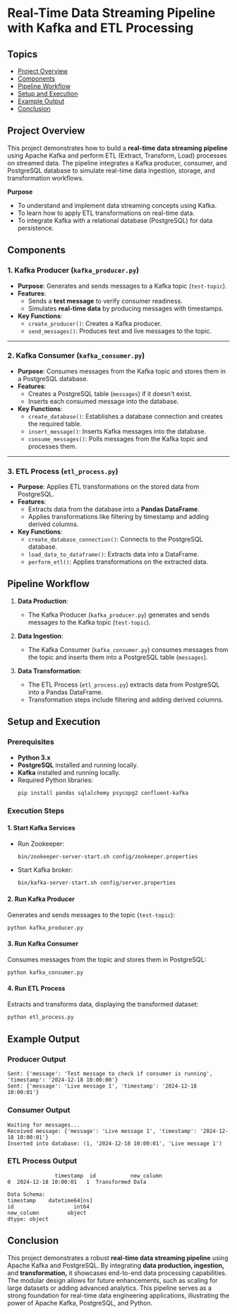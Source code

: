 # **Real-Time Data Streaming Pipeline with Kafka and ETL Processing**


## **Topics**

- [Project Overview](#project-overview)  
- [Components](#components)  
- [Pipeline Workflow](#pipeline-workflow)  
- [Setup and Execution](#setup-and-execution)  
- [Example Output](#example-output)  
- [Conclusion](#conclusion)  




## **Project Overview**

This project demonstrates how to build a **real-time data streaming pipeline** using Apache Kafka and perform ETL (Extract, Transform, Load) processes on streamed data. The pipeline integrates a Kafka producer, consumer, and PostgreSQL database to simulate real-time data ingestion, storage, and transformation workflows.

**Purpose**
- To understand and implement data streaming concepts using Kafka.
- To learn how to apply ETL transformations on real-time data.
- To integrate Kafka with a relational database (PostgreSQL) for data persistence.




## **Components**

### **1. Kafka Producer (`kafka_producer.py`)**  
- **Purpose**: Generates and sends messages to a Kafka topic (`test-topic`).  
- **Features**:  
   - Sends a **test message** to verify consumer readiness.  
   - Simulates **real-time data** by producing messages with timestamps.  
- **Key Functions**:  
   - `create_producer()`: Creates a Kafka producer.  
   - `send_messages()`: Produces test and live messages to the topic.  

---

### **2. Kafka Consumer (`kafka_consumer.py`)**  
- **Purpose**: Consumes messages from the Kafka topic and stores them in a PostgreSQL database.  
- **Features**:  
   - Creates a PostgreSQL table (`messages`) if it doesn't exist.  
   - Inserts each consumed message into the database.  
- **Key Functions**:  
   - `create_database()`: Establishes a database connection and creates the required table.  
   - `insert_message()`: Inserts Kafka messages into the database.  
   - `consume_messages()`: Polls messages from the Kafka topic and processes them.  

---

### **3. ETL Process (`etl_process.py`)**  
- **Purpose**: Applies ETL transformations on the stored data from PostgreSQL.  
- **Features**:  
   - Extracts data from the database into a **Pandas DataFrame**.  
   - Applies transformations like filtering by timestamp and adding derived columns.  
- **Key Functions**:  
   - `create_database_connection()`: Connects to the PostgreSQL database.  
   - `load_data_to_dataframe()`: Extracts data into a DataFrame.  
   - `perform_etl()`: Applies transformations on the extracted data.  



## **Pipeline Workflow**

1. **Data Production**:  
   - The Kafka Producer (`kafka_producer.py`) generates and sends messages to the Kafka topic (`test-topic`).  

2. **Data Ingestion**:  
   - The Kafka Consumer (`kafka_consumer.py`) consumes messages from the topic and inserts them into a PostgreSQL table (`messages`).  

3. **Data Transformation**:  
   - The ETL Process (`etl_process.py`) extracts data from PostgreSQL into a Pandas DataFrame.  
   - Transformation steps include filtering and adding derived columns.  



## **Setup and Execution**

### **Prerequisites**  
- **Python 3.x**  
- **PostgreSQL** installed and running locally.  
- **Kafka** installed and running locally.  
- Required Python libraries:  
   ```bash
   pip install pandas sqlalchemy psycopg2 confluent-kafka
   ```



### **Execution Steps**

#### **1. Start Kafka Services**  
- Run Zookeeper:  
   ```bash
   bin/zookeeper-server-start.sh config/zookeeper.properties
   ```  
- Start Kafka broker:  
   ```bash
   bin/kafka-server-start.sh config/server.properties
   ```

#### **2. Run Kafka Producer**  
Generates and sends messages to the topic (`test-topic`):  
   ```bash
   python kafka_producer.py
   ```

#### **3. Run Kafka Consumer**  
Consumes messages from the topic and stores them in PostgreSQL:  
   ```bash
   python kafka_consumer.py
   ```

#### **4. Run ETL Process**  
Extracts and transforms data, displaying the transformed dataset:  
   ```bash
   python etl_process.py
   ```



## **Example Output**

### **Producer Output**  
```plaintext
Sent: {'message': 'Test message to check if consumer is running', 'timestamp': '2024-12-18 10:00:00'}
Sent: {'message': 'Live message 1', 'timestamp': '2024-12-18 10:00:01'}
```

### **Consumer Output**  
```plaintext
Waiting for messages...
Received message: {'message': 'Live message 1', 'timestamp': '2024-12-18 10:00:01'}
Inserted into database: (1, '2024-12-18 10:00:01', 'Live message 1')
```

### **ETL Process Output**  
```plaintext
               timestamp  id           new_column
0  2024-12-18 10:00:01   1  Transformed Data

Data Schema:
timestamp    datetime64[ns]
id                   int64
new_column         object
dtype: object
```



## **Conclusion**
This project demonstrates a robust **real-time data streaming pipeline** using Apache Kafka and PostgreSQL. By integrating **data production, ingestion,** and **transformation,** it showcases end-to-end data processing capabilities. The modular design allows for future enhancements, such as scaling for large datasets or adding advanced analytics. This pipeline serves as a strong foundation for real-time data engineering applications, illustrating the power of Apache Kafka, PostgreSQL, and Python.


